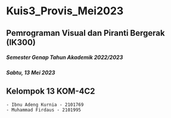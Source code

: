 # Kuis3_Provis_Mei2023

## Pemrograman Visual dan Piranti Bergerak (IK300)
##### Semester Genap Tahun Akademik 2022/2023
##### Sabtu, 13 Mei 2023
## Kelompok 13 KOM-4C2
    - Ibnu Adeng Kurnia - 2101769
    - Muhammad Firdaus - 2101995
